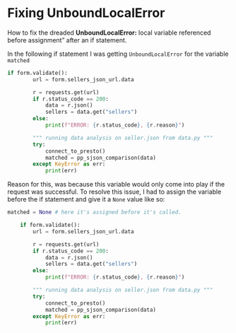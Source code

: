 # Fixing UnboundLocalError

How to fix the dreaded **UnboundLocalError:** local variable referenced before assignment” after an if statement.

In the following if statement I was getting `UnboundLocalError` for the variable `matched`

```python
if form.validate():
        url = form.sellers_json_url.data

        r = requests.get(url)
        if r.status_code == 200:
            data = r.json()
            sellers = data.get("sellers")
        else:
            print(f"ERROR: {r.status_code}, {r.reason}")

        """ running data analysis on seller.json from data.py """
        try:
            connect_to_presto()
            matched = pp_sjson_comparison(data)
        except KeyError as err:
            print(err)
```

Reason for this, was because this variable would only come into play if the request was successful. To resolve this issue, I had to assign the variable before the if statement and give it a `None` value like so:

```python
matched = None # here it's assigned before it's called.

    if form.validate():
        url = form.sellers_json_url.data

        r = requests.get(url)
        if r.status_code == 200:
            data = r.json()
            sellers = data.get("sellers")
        else:
            print(f"ERROR: {r.status_code}, {r.reason}")

        """ running data analysis on seller.json from data.py """
        try:
            connect_to_presto()
            matched = pp_sjson_comparison(data)
        except KeyError as err:
            print(err)
```
